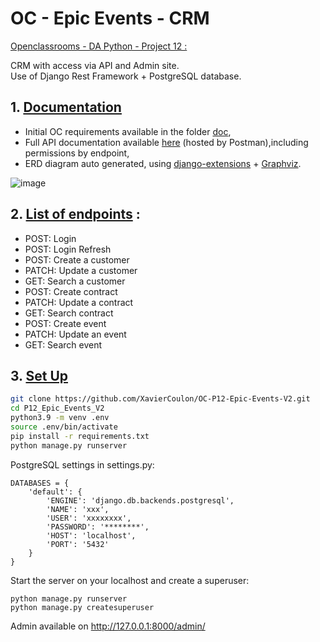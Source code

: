 OC - Epic Events - CRM
=

<u>Openclassrooms - DA Python - Project 12 :</u><br>

CRM with access via API and Admin site.
<br>
Use of Django Rest Framework + PostgreSQL database.

## 1. <u> Documentation</u>

- Initial OC requirements available in the folder [doc](doc),
- Full API documentation available [here](https://documenter.getpostman.com/view/19799080/UyrEive3) (hosted by Postman),including permissions by endpoint,
- ERD diagram auto generated, using [django-extensions](https://django-extensions.readthedocs.io/en/latest/) + [Graphviz](http://www.graphviz.org/).

![image](doc/ERD_Diagram.png)


## 2. <u>List of endpoints</u> :

- POST: Login
- POST: Login Refresh
- POST: Create a customer
- PATCH: Update a customer
- GET: Search a customer
- POST: Create contract
- PATCH: Update a contract
- GET: Search contract
- POST: Create event
- PATCH: Update an event
- GET: Search event


## 3. <u> Set Up</u>

```bash
git clone https://github.com/XavierCoulon/OC-P12-Epic-Events-V2.git
cd P12_Epic_Events_V2
python3.9 -m venv .env
source .env/bin/activate
pip install -r requirements.txt
python manage.py runserver
```
PostgreSQL settings in settings.py:
````
DATABASES = {
    'default': {
        'ENGINE': 'django.db.backends.postgresql',
        'NAME': 'xxx',
        'USER': 'xxxxxxxx',
        'PASSWORD': '********',
        'HOST': 'localhost',
        'PORT': '5432'
    }
}
````
Start the server on your localhost and create a superuser:
````
python manage.py runserver
python manage.py createsuperuser
````
Admin available on http://127.0.0.1:8000/admin/
